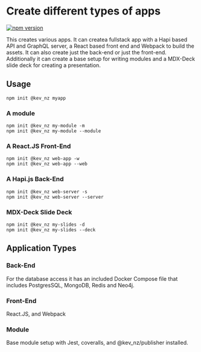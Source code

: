 # Create different types of apps

[![npm version](https://badge.fury.io/js/%40kev_nz%2Fcreate.svg)](https://badge.fury.io/js/%40kev_nz%2Fcreate)

This creates various apps. It can createa fullstack app with a Hapi based API and GraphQL server, a React based front end and Webpack to build the assets. It can also create just the back-end or just the front-end. Additionally it can create a base setup for writing modules and a MDX-Deck slide deck for creating a presentation.

## Usage

```
npm init @kev_nz myapp
```

### A module

```
npm init @kev_nz my-module -m
npm init @kev_nz my-module --module
```

### A React.JS Front-End

```
npm init @kev_nz web-app -w
npm init @kev_nz web-app --web
```

### A Hapi.js Back-End

```
npm init @kev_nz web-server -s
npm init @kev_nz web-server --server
```

### MDX-Deck Slide Deck

```
npm init @kev_nz my-slides -d
npm init @kev_nz my-slides --deck
```

## Application Types

### Back-End

For the database access it has an included Docker Compose file that includes PostgresSQL, MongoDB, Redis and Neo4j.

### Front-End

React.JS, and Webpack

### Module

Base module setup with Jest, coveralls, and @kev_nz/publisher installed.